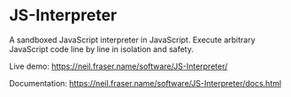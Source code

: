 JS-Interpreter
==============

A sandboxed JavaScript interpreter in JavaScript.  Execute arbitrary JavaScript
code line by line in isolation and safety.

Live demo:
<https://neil.fraser.name/software/JS-Interpreter/>

Documentation:
<https://neil.fraser.name/software/JS-Interpreter/docs.html>
